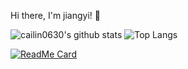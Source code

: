 Hi there, I'm jiangyi! 👋

![cailin0630's github stats](https://github-readme-stats.vercel.app/api?username=cailin0630&show_icons=true&theme=radical)
![Top Langs](https://github-readme-stats.vercel.app/api/top-langs/?username=cailin0630&layout=compact&show_icons=true&theme=radical)

[![ReadMe Card](https://github-readme-stats.vercel.app/api/pin/?username=cailin0630&repo=AspNetCore.AopCache)](https://github.com/cailin0630/AspNetCore.AopCache)


